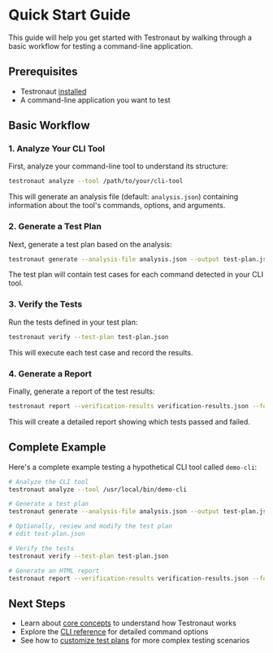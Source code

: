 # Quick Start Guide

This guide will help you get started with Testronaut by walking through a basic workflow for testing a command-line application.

## Prerequisites

- Testronaut [installed](installation.md)
- A command-line application you want to test

## Basic Workflow

### 1. Analyze Your CLI Tool

First, analyze your command-line tool to understand its structure:

```bash
testronaut analyze --tool /path/to/your/cli-tool
```

This will generate an analysis file (default: `analysis.json`) containing information about the tool's commands, options, and arguments.

### 2. Generate a Test Plan

Next, generate a test plan based on the analysis:

```bash
testronaut generate --analysis-file analysis.json --output test-plan.json
```

The test plan will contain test cases for each command detected in your CLI tool.

### 3. Verify the Tests

Run the tests defined in your test plan:

```bash
testronaut verify --test-plan test-plan.json
```

This will execute each test case and record the results.

### 4. Generate a Report

Finally, generate a report of the test results:

```bash
testronaut report --verification-results verification-results.json --format html
```

This will create a detailed report showing which tests passed and failed.

## Complete Example

Here's a complete example testing a hypothetical CLI tool called `demo-cli`:

```bash
# Analyze the CLI tool
testronaut analyze --tool /usr/local/bin/demo-cli

# Generate a test plan
testronaut generate --analysis-file analysis.json --output test-plan.json

# Optionally, review and modify the test plan
# edit test-plan.json

# Verify the tests
testronaut verify --test-plan test-plan.json

# Generate an HTML report
testronaut report --verification-results verification-results.json --format html
```

## Next Steps

- Learn about [core concepts](concepts.md) to understand how Testronaut works
- Explore the [CLI reference](../reference/cli.md) for detailed command options
- See how to [customize test plans](../guides/customizing-tests.md) for more complex testing scenarios